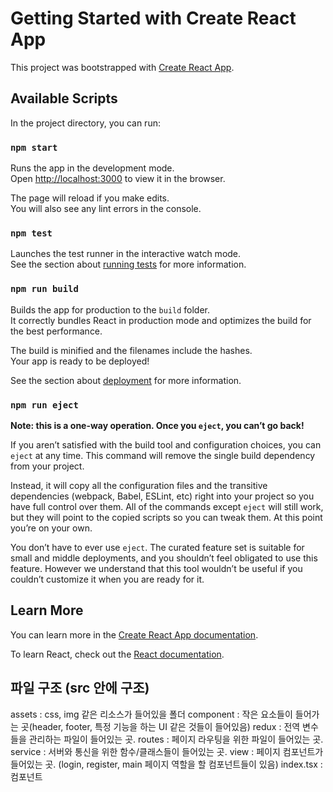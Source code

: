 # Getting Started with Create React App

This project was bootstrapped with [Create React App](https://github.com/facebook/create-react-app).

## Available Scripts

In the project directory, you can run:

### `npm start`

Runs the app in the development mode.\
Open [http://localhost:3000](http://localhost:3000) to view it in the browser.

The page will reload if you make edits.\
You will also see any lint errors in the console.

### `npm test`

Launches the test runner in the interactive watch mode.\
See the section about [running tests](https://facebook.github.io/create-react-app/docs/running-tests) for more information.

### `npm run build`

Builds the app for production to the `build` folder.\
It correctly bundles React in production mode and optimizes the build for the best performance.

The build is minified and the filenames include the hashes.\
Your app is ready to be deployed!

See the section about [deployment](https://facebook.github.io/create-react-app/docs/deployment) for more information.

### `npm run eject`

**Note: this is a one-way operation. Once you `eject`, you can’t go back!**

If you aren’t satisfied with the build tool and configuration choices, you can `eject` at any time. This command will remove the single build dependency from your project.

Instead, it will copy all the configuration files and the transitive dependencies (webpack, Babel, ESLint, etc) right into your project so you have full control over them. All of the commands except `eject` will still work, but they will point to the copied scripts so you can tweak them. At this point you’re on your own.

You don’t have to ever use `eject`. The curated feature set is suitable for small and middle deployments, and you shouldn’t feel obligated to use this feature. However we understand that this tool wouldn’t be useful if you couldn’t customize it when you are ready for it.

## Learn More

You can learn more in the [Create React App documentation](https://facebook.github.io/create-react-app/docs/getting-started).

To learn React, check out the [React documentation](https://reactjs.org/).


## 파일 구조 (src 안에 구조)

assets : css, img 같은 리소스가 들어있을 폴더
component : 작은 요소들이 들어가는 곳(header, footer, 특정 기능을 하는 UI 같은 것들이 들어있음)
redux : 전역 변수들을 관리하는 파일이 들어있는 곳.
routes : 페이지 라우팅을 위한 파일이 들어있는 곳.
service : 서버와 통신을 위한 함수/클래스들이 들어있는 곳.
view : 페이지 컴포넌트가 들어있는 곳. (login, register, main 페이지 역할을 할 컴포넌트들이 있음)
index.tsx : 컴포넌트
